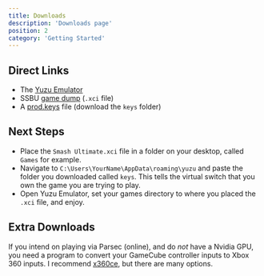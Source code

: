 ```yaml
---
title: Downloads
description: 'Downloads page'
position: 2
category: 'Getting Started'
---
```


## Direct Links
- The [Yuzu Emulator](https://yuzu-emu.org/downloads/)
- SSBU [game dump](https://drive.google.com/drive/folders/1DUUL1xWV4dcgci9Gf1s6_t4BeuPgPJRC?usp=sharing) (`.xci` file)
- A [prod.keys](https://drive.google.com/drive/folders/1DUUL1xWV4dcgci9Gf1s6_t4BeuPgPJRC?usp=sharing) file (download the `keys` folder)

## Next Steps
- Place the ```Smash Ultimate.xci``` file in a folder on your desktop, called `Games` for example.
- Navigate to `C:\Users\YourName\AppData\roaming\yuzu` and paste the folder you downloaded called `keys`. This tells the virtual switch that you own the game you are trying to play.
- Open Yuzu Emulator, set your games directory to where you placed the ```.xci``` file, and enjoy.


## Extra Downloads
If you intend on playing via Parsec (online), and do _not_ have a Nvidia GPU, you need a program to convert your GameCube controller inputs to Xbox 360 inputs. I recommend [x360ce](https://www.x360ce.com/), but there are many options.
